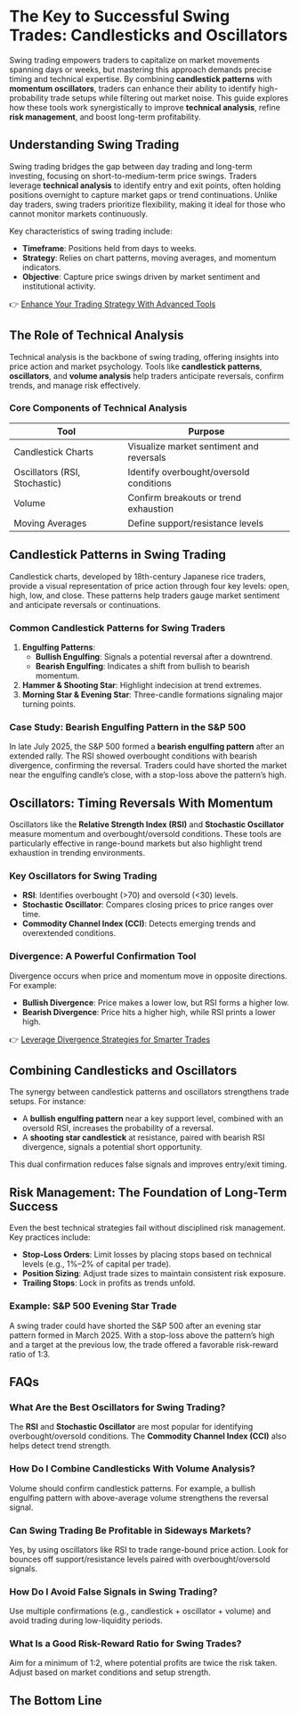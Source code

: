 # The Key to Successful Swing Trades: Candlesticks and Oscillators  

Swing trading empowers traders to capitalize on market movements spanning days or weeks, but mastering this approach demands precise timing and technical expertise. By combining **candlestick patterns** with **momentum oscillators**, traders can enhance their ability to identify high-probability trade setups while filtering out market noise. This guide explores how these tools work synergistically to improve **technical analysis**, refine **risk management**, and boost long-term profitability.  

## Understanding Swing Trading  

Swing trading bridges the gap between day trading and long-term investing, focusing on short-to-medium-term price swings. Traders leverage **technical analysis** to identify entry and exit points, often holding positions overnight to capture market gaps or trend continuations. Unlike day traders, swing traders prioritize flexibility, making it ideal for those who cannot monitor markets continuously.  

Key characteristics of swing trading include:  
- **Timeframe**: Positions held from days to weeks.  
- **Strategy**: Relies on chart patterns, moving averages, and momentum indicators.  
- **Objective**: Capture price swings driven by market sentiment and institutional activity.  

👉 [Enhance Your Trading Strategy With Advanced Tools](https://bit.ly/okx-bonus)  

## The Role of Technical Analysis  

Technical analysis is the backbone of swing trading, offering insights into price action and market psychology. Tools like **candlestick patterns**, **oscillators**, and **volume analysis** help traders anticipate reversals, confirm trends, and manage risk effectively.  

### Core Components of Technical Analysis  
| Tool               | Purpose                              |  
|--------------------|--------------------------------------|  
| Candlestick Charts | Visualize market sentiment and reversals |  
| Oscillators (RSI, Stochastic) | Identify overbought/oversold conditions |  
| Volume             | Confirm breakouts or trend exhaustion |  
| Moving Averages    | Define support/resistance levels      |  

## Candlestick Patterns in Swing Trading  

Candlestick charts, developed by 18th-century Japanese rice traders, provide a visual representation of price action through four key levels: open, high, low, and close. These patterns help traders gauge market sentiment and anticipate reversals or continuations.  

### Common Candlestick Patterns for Swing Traders  
1. **Engulfing Patterns**:  
   - **Bullish Engulfing**: Signals a potential reversal after a downtrend.  
   - **Bearish Engulfing**: Indicates a shift from bullish to bearish momentum.  
2. **Hammer & Shooting Star**: Highlight indecision at trend extremes.  
3. **Morning Star & Evening Star**: Three-candle formations signaling major turning points.  

### Case Study: Bearish Engulfing Pattern in the S&P 500  
In late July 2025, the S&P 500 formed a **bearish engulfing pattern** after an extended rally. The RSI showed overbought conditions with bearish divergence, confirming the reversal. Traders could have shorted the market near the engulfing candle’s close, with a stop-loss above the pattern’s high.  

## Oscillators: Timing Reversals With Momentum  

Oscillators like the **Relative Strength Index (RSI)** and **Stochastic Oscillator** measure momentum and overbought/oversold conditions. These tools are particularly effective in range-bound markets but also highlight trend exhaustion in trending environments.  

### Key Oscillators for Swing Trading  
- **RSI**: Identifies overbought (>70) and oversold (<30) levels.  
- **Stochastic Oscillator**: Compares closing prices to price ranges over time.  
- **Commodity Channel Index (CCI)**: Detects emerging trends and overextended conditions.  

### Divergence: A Powerful Confirmation Tool  
Divergence occurs when price and momentum move in opposite directions. For example:  
- **Bullish Divergence**: Price makes a lower low, but RSI forms a higher low.  
- **Bearish Divergence**: Price hits a higher high, while RSI prints a lower high.  

👉 [Leverage Divergence Strategies for Smarter Trades](https://bit.ly/okx-bonus)  

## Combining Candlesticks and Oscillators  

The synergy between candlestick patterns and oscillators strengthens trade setups. For instance:  
- A **bullish engulfing pattern** near a key support level, combined with an oversold RSI, increases the probability of a reversal.  
- A **shooting star candlestick** at resistance, paired with bearish RSI divergence, signals a potential short opportunity.  

This dual confirmation reduces false signals and improves entry/exit timing.  

## Risk Management: The Foundation of Long-Term Success  

Even the best technical strategies fail without disciplined risk management. Key practices include:  
- **Stop-Loss Orders**: Limit losses by placing stops based on technical levels (e.g., 1%–2% of capital per trade).  
- **Position Sizing**: Adjust trade sizes to maintain consistent risk exposure.  
- **Trailing Stops**: Lock in profits as trends unfold.  

### Example: S&P 500 Evening Star Trade  
A swing trader could have shorted the S&P 500 after an evening star pattern formed in March 2025. With a stop-loss above the pattern’s high and a target at the previous low, the trade offered a favorable risk-reward ratio of 1:3.  

## FAQs  

### What Are the Best Oscillators for Swing Trading?  
The **RSI** and **Stochastic Oscillator** are most popular for identifying overbought/oversold conditions. The **Commodity Channel Index (CCI)** also helps detect trend strength.  

### How Do I Combine Candlesticks With Volume Analysis?  
Volume should confirm candlestick patterns. For example, a bullish engulfing pattern with above-average volume strengthens the reversal signal.  

### Can Swing Trading Be Profitable in Sideways Markets?  
Yes, by using oscillators like RSI to trade range-bound price action. Look for bounces off support/resistance levels paired with overbought/oversold signals.  

### How Do I Avoid False Signals in Swing Trading?  
Use multiple confirmations (e.g., candlestick + oscillator + volume) and avoid trading during low-liquidity periods.  

### What Is a Good Risk-Reward Ratio for Swing Trades?  
Aim for a minimum of 1:2, where potential profits are twice the risk taken. Adjust based on market conditions and setup strength.  

## The Bottom Line  
